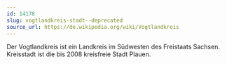 ```yaml
---
id: 14178
slug: vogtlandkreis-stadt--deprecated
source_url: https://de.wikipedia.org/wiki/Vogtlandkreis
---
```


Der Vogtlandkreis ist ein Landkreis im Südwesten des Freistaats Sachsen. Kreisstadt ist die bis 2008 kreisfreie Stadt Plauen.
